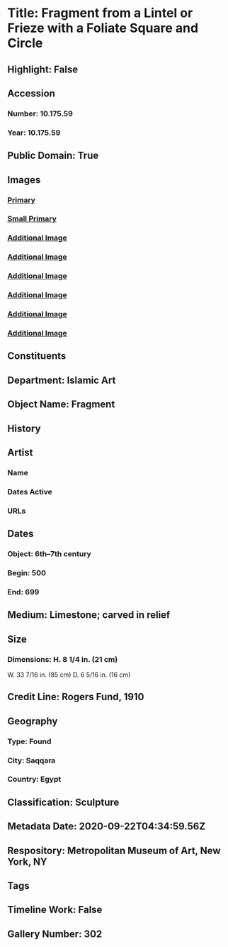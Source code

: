 # Title: Fragment from a Lintel or Frieze with a Foliate Square and Circle
## Highlight: False
## Accession
### Number: 10.175.59
### Year: 10.175.59
## Public Domain: True
## Images
### [Primary](https://images.metmuseum.org/CRDImages/is/original/wb-10.175.59b.JPG)
### [Small Primary](https://images.metmuseum.org/CRDImages/is/web-large/wb-10.175.59b.JPG)
### [Additional Image](https://images.metmuseum.org/CRDImages/is/original/wb-10.175.59c.JPG)
### [Additional Image](https://images.metmuseum.org/CRDImages/is/original/wb-10.175.59d.JPG)
### [Additional Image](https://images.metmuseum.org/CRDImages/is/original/wb-10.175.59e.JPG)
### [Additional Image](https://images.metmuseum.org/CRDImages/is/original/wb-10.175.59.JPG)
### [Additional Image](https://images.metmuseum.org/CRDImages/is/original/9422.jpg)
### [Additional Image](https://images.metmuseum.org/CRDImages/is/original/sf10-175-59s1.jpg)
## Constituents
## Department: Islamic Art
## Object Name: Fragment
## History
## Artist
### Name
### Dates Active
### URLs
## Dates
### Object: 6th–7th century
### Begin: 500
### End: 699
## Medium: Limestone; carved in relief
## Size
### Dimensions: H. 8 1/4 in. (21 cm)
W. 33 7/16 in. (85 cm)
D. 6 5/16 in. (16 cm)
## Credit Line: Rogers Fund, 1910
## Geography
### Type: Found
### City: Saqqara
### Country: Egypt
## Classification: Sculpture
## Metadata Date: 2020-09-22T04:34:59.56Z
## Respository: Metropolitan Museum of Art, New York, NY
## Tags
## Timeline Work: False
## Gallery Number: 302